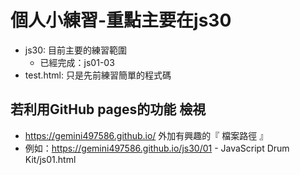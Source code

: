 # 個人小練習-重點主要在js30
- js30: 目前主要的練習範圍
    - 已經完成：js01-03
- test.html: 只是先前練習簡單的程式碼
## 若利用GitHub pages的功能 檢視
- https://gemini497586.github.io/ 外加有興趣的『 檔案路徑 』
- 例如：https://gemini497586.github.io/js30/01 - JavaScript Drum Kit/js01.html
